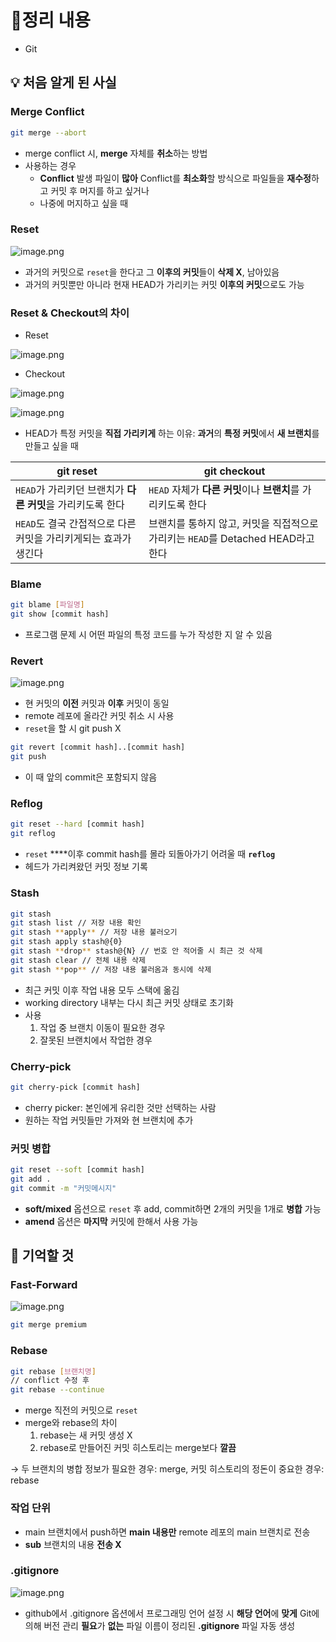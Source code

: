 # 📝정리 내용

- Git

## 💡 처음 알게 된 사실

### Merge Conflict

```bash
git merge --abort
```

- merge conflict 시, **merge** 자체를 **취소**하는 방법
- 사용하는 경우
    - **Conflict** 발생 파일이 **많아** Conflict를 **최소화**할 방식으로 파일들을 **재수정**하고 커밋 후 머지를 하고 싶거나
    - 나중에 머지하고 싶을 때

### Reset

![image.png](attachment:dd826952-da43-4d0b-8ffc-da33c4636c15:image.png)

- 과거의 커밋으로 `reset`을 한다고 그 **이후의 커밋**들이 **삭제 X**, 남아있음
- 과거의 커밋뿐만 아니라 현재 HEAD가 가리키는 커밋 **이후의 커밋**으로도 가능

### Reset & Checkout의 차이

- Reset

![image.png](attachment:1f90bdb8-c7c6-4cfe-83ac-abb6b2745b42:image.png)

- Checkout

![image.png](attachment:baf78884-e416-4411-bce8-2ba931aa44e1:image.png)

![image.png](attachment:9a3099a7-52ab-440e-a0f2-07e40ef029cf:image.png)

- HEAD가 특정 커밋을 **직접 가리키게** 하는 이유: **과거**의 **특정 커밋**에서 **새 브랜치**를 만들고 싶을 때

| git reset | git checkout |
| --- | --- |
| `HEAD`가 가리키던 브랜치가 **다른 커밋**을 가리키도록 한다  | `HEAD` 자체가 **다른 커밋**이나 **브랜치**를 가리키도록 한다 |
| `HEAD`도 결국 간접적으로 다른 커밋을 가리키게되는 효과가 생긴다 | 브랜치를 통하지 않고, 커밋을 직접적으로 가리키는 `HEAD`를 Detached HEAD라고 한다  |

### Blame

```bash
git blame [파일명]
git show [commit hash]
```

- 프로그램 문제 시 어떤 파일의 특정 코드를 누가 작성한 지 알 수 있음

### Revert

![image.png](attachment:f669a38e-8f70-41dc-8f3e-8c0760cccfab:image.png)

- 현 커밋의 **이전** 커밋과 **이후** 커밋이 동일
- remote 레포에 올라간 커밋 취소 시 사용
- `reset`을 할 시 git push X

```bash
git revert [commit hash]..[commit hash]
git push
```

- 이 때 앞의 commit은 포함되지 않음

### Reflog

```bash
git reset --hard [commit hash]
git reflog
```

- `reset` ****이후 commit hash를 몰라 되돌아가기 어려울 때 **`reflog`**
- 헤드가 가리켜왔던 커밋 정보 기록

### Stash

```bash
git stash
git stash list // 저장 내용 확인
git stash **apply** // 저장 내용 불러오기 
git stash apply stash@{0}
git stash **drop** stash@{N} // 번호 안 적어줄 시 최근 것 삭제
git stash clear // 전체 내용 삭제
git stash **pop** // 저장 내용 불러옴과 동시에 삭제
```

- 최근 커밋 이후 작업 내용 모두 스택에 옮김
- working directory 내부는 다시 최근 커밋 상태로 초기화
- 사용
    1. 작업 중 브랜치 이동이 필요한 경우
    2. 잘못된 브랜치에서 작업한 경우

### Cherry-pick

```bash
git cherry-pick [commit hash]
```

- cherry picker: 본인에게 유리한 것만 선택하는 사람
- 원하는 작업 커밋들만 가져와 현 브랜치에 추가

### 커밋 병합

```bash
git reset --soft [commit hash]
git add .
git commit -m "커밋메시지"
```

- **soft/mixed** 옵션으로 `reset` 후 add, commit하면 2개의 커밋을 1개로 **병합** 가능
- **amend** 옵션은 **마지막** 커밋에 한해서 사용 가능

## 📌 기억할 것

### Fast-Forward

![image.png](attachment:bca1c2b1-856d-4400-bae1-d1126349bc33:image.png)

```bash
git merge premium
```

### Rebase

```bash
git rebase [브랜치명]
// conflict 수정 후
git rebase --continue
```

- merge 직전의 커밋으로 `reset`
- merge와 rebase의 차이
    1. rebase는 새 커밋 생성 X
    2. rebase로 만들어진 커밋 히스토리는 merge보다 **깔끔**

→ 두 브랜치의 병합 정보가 필요한 경우: merge, 커밋 히스토리의 정돈이 중요한 경우: rebase

### 작업 단위

- main 브랜치에서 push하면 **main 내용만** remote 레포의 main 브랜치로 전송
- **sub** 브랜치의 내용 **전송 X**

### .gitignore

![image.png](attachment:80900fd7-9559-4bd7-93d0-d5f54f2c6903:image.png)

- github에서 .gitignore 옵션에서 프로그래밍 언어 설정 시 **해당 언어**에 **맞게** Git에 의해 버전 관리 **필요**가 **없는** 파일 이름이 정리된 **.gitignore** 파일 자동 생성